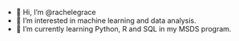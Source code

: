 - 👋 Hi, I’m @rachelegrace
- 👀 I’m interested in machine learning and data analysis.
- 🌱 I’m currently learning Python, R and SQL in my MSDS program.

<!---
rachelegrace/rachelegrace is a ✨ special ✨ repository because its `README.md` (this file) appears on your GitHub profile.
You can click the Preview link to take a look at your changes.
--->
